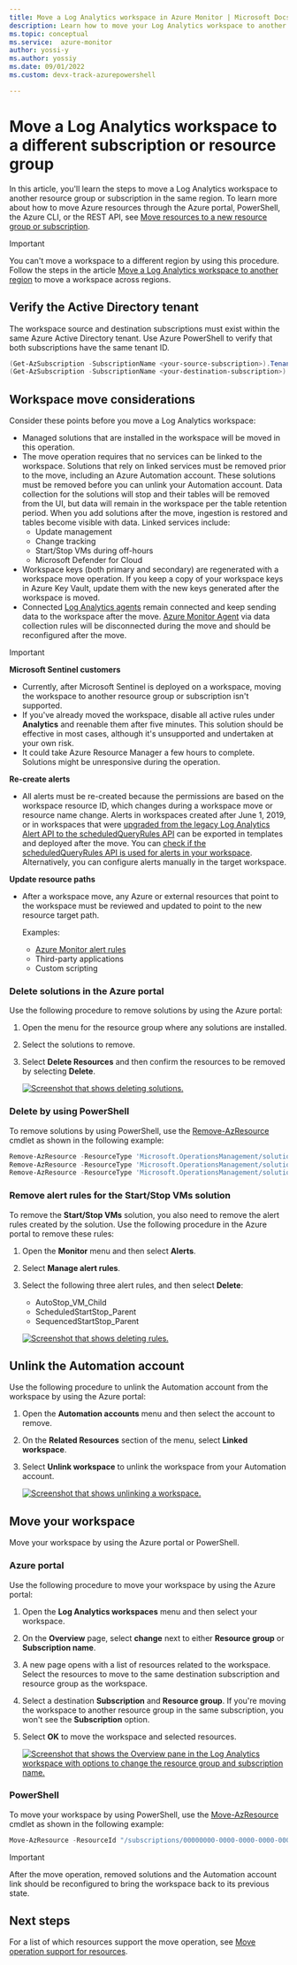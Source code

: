 ```yaml
---
title: Move a Log Analytics workspace in Azure Monitor | Microsoft Docs
description: Learn how to move your Log Analytics workspace to another subscription or resource group.
ms.topic: conceptual
ms.service:  azure-monitor
author: yossi-y
ms.author: yossiy
ms.date: 09/01/2022
ms.custom: devx-track-azurepowershell

---
```


# Move a Log Analytics workspace to a different subscription or resource group

In this article, you'll learn the steps to move a Log Analytics workspace to another resource group or subscription in the same region. To learn more about how to move Azure resources through the Azure portal, PowerShell, the Azure CLI, or the REST API, see [Move resources to a new resource group or subscription](../../azure-resource-manager/management/move-resource-group-and-subscription.md).

> [!IMPORTANT]
> You can't move a workspace to a different region by using this procedure. Follow the steps in the article [Move a Log Analytics workspace to another region](./move-workspace-region.md) to move a workspace across regions.

## Verify the Active Directory tenant
The workspace source and destination subscriptions must exist within the same Azure Active Directory tenant. Use Azure PowerShell to verify that both subscriptions have the same tenant ID.

```powershell
(Get-AzSubscription -SubscriptionName <your-source-subscription>).TenantId
(Get-AzSubscription -SubscriptionName <your-destination-subscription>).TenantId
```

## Workspace move considerations

Consider these points before you move a Log Analytics workspace:

- Managed solutions that are installed in the workspace will be moved in this operation.
- The move operation requires that no services can be linked to the workspace. Solutions that rely on linked services must be removed prior to the move, including an Azure Automation account. These solutions must be removed before you can unlink your Automation account. Data collection for the solutions will stop and their tables will be removed from the UI, but data will remain in the workspace per the table retention period. When you add solutions after the move, ingestion is restored and tables become visible with data. Linked services include:
  - Update management
  - Change tracking
  - Start/Stop VMs during off-hours
  - Microsoft Defender for Cloud
- Workspace keys (both primary and secondary) are regenerated with a workspace move operation. If you keep a copy of your workspace keys in Azure Key Vault, update them with the new keys generated after the workspace is moved.
- Connected [Log Analytics agents](../agents/log-analytics-agent.md) remain connected and keep sending data to the workspace after the move. [Azure Monitor Agent](../agents/azure-monitor-agent-overview.md) via data collection rules will be disconnected during the move and should be reconfigured after the move.

>[!IMPORTANT]
> **Microsoft Sentinel customers**
> - Currently, after Microsoft Sentinel is deployed on a workspace, moving the workspace to another resource group or subscription isn't supported.
> - If you've already moved the workspace, disable all active rules under **Analytics** and reenable them after five minutes. This solution should be effective in most cases, although it's unsupported and undertaken at your own risk.
> - It could take Azure Resource Manager a few hours to complete. Solutions might be unresponsive during the operation.
>
> **Re-create alerts**
> - All alerts must be re-created because the permissions are based on the workspace resource ID, which changes during a workspace move or resource name change. Alerts in workspaces created after June 1, 2019, or in workspaces that were [upgraded from the legacy Log Analytics Alert API to the scheduledQueryRules API](../alerts/alerts-log-api-switch.md) can be exported in templates and deployed after the move. You can [check if the scheduledQueryRules API is used for alerts in your workspace](../alerts/alerts-log-api-switch.md#check-switching-status-of-workspace). Alternatively, you can configure alerts manually in the target workspace.
>
> **Update resource paths**
> - After a workspace move, any Azure or external resources that point to the workspace must be reviewed and updated to point to the new resource target path.
>
>   Examples:
>   - [Azure Monitor alert rules](../alerts/alerts-resource-move.md)
>   - Third-party applications
>   - Custom scripting
>

### Delete solutions in the Azure portal
Use the following procedure to remove solutions by using the Azure portal:

1. Open the menu for the resource group where any solutions are installed.
1. Select the solutions to remove.
1. Select **Delete Resources** and then confirm the resources to be removed by selecting **Delete**.

   [![Screenshot that shows deleting solutions.](media/move-workspace/delete-solutions.png)](media/move-workspace/delete-solutions.png#lightbox)

### Delete by using PowerShell

To remove solutions by using PowerShell, use the [Remove-AzResource](/powershell/module/az.resources/remove-azresource) cmdlet as shown in the following example:

```powershell
Remove-AzResource -ResourceType 'Microsoft.OperationsManagement/solutions' -ResourceName "ChangeTracking(<workspace-name>)" -ResourceGroupName <resource-group-name>
Remove-AzResource -ResourceType 'Microsoft.OperationsManagement/solutions' -ResourceName "Updates(<workspace-name>)" -ResourceGroupName <resource-group-name>
Remove-AzResource -ResourceType 'Microsoft.OperationsManagement/solutions' -ResourceName "Start-Stop-VM(<workspace-name>)" -ResourceGroupName <resource-group-name>
```

### Remove alert rules for the Start/Stop VMs solution
To remove the **Start/Stop VMs** solution, you also need to remove the alert rules created by the solution. Use the following procedure in the Azure portal to remove these rules:

1. Open the **Monitor** menu and then select **Alerts**.
1. Select **Manage alert rules**.
1. Select the following three alert rules, and then select **Delete**:

   - AutoStop_VM_Child
   - ScheduledStartStop_Parent
   - SequencedStartStop_Parent

    [![Screenshot that shows deleting rules.](media/move-workspace/delete-rules.png)](media/move-workspace/delete-rules.png#lightbox)

## Unlink the Automation account
Use the following procedure to unlink the Automation account from the workspace by using the Azure portal:

1. Open the **Automation accounts** menu and then select the account to remove.
1. On the **Related Resources** section of the menu, select **Linked workspace**.
1. Select **Unlink workspace** to unlink the workspace from your Automation account.

    [![Screenshot that shows unlinking a workspace.](media/move-workspace/unlink-workspace.png)](media/move-workspace/unlink-workspace.png#lightbox)

## Move your workspace

Move your workspace by using the Azure portal or PowerShell.

### Azure portal
Use the following procedure to move your workspace by using the Azure portal:

1. Open the **Log Analytics workspaces** menu and then select your workspace.
1. On the **Overview** page, select **change** next to either **Resource group** or **Subscription name**.
1. A new page opens with a list of resources related to the workspace. Select the resources to move to the same destination subscription and resource group as the workspace.
1. Select a destination **Subscription** and **Resource group**. If you're moving the workspace to another resource group in the same subscription, you won't see the **Subscription** option.
1. Select **OK** to move the workspace and selected resources.

    [![Screenshot that shows the Overview pane in the Log Analytics workspace with options to change the resource group and subscription name.](media/move-workspace/portal.png)](media/move-workspace/portal.png#lightbox)

### PowerShell
To move your workspace by using PowerShell, use the [Move-AzResource](/powershell/module/AzureRM.Resources/Move-AzureRmResource) cmdlet as shown in the following example:

```powershell
Move-AzResource -ResourceId "/subscriptions/00000000-0000-0000-0000-000000000000/resourceGroups/MyResourceGroup01/providers/Microsoft.OperationalInsights/workspaces/MyWorkspace" -DestinationSubscriptionId "00000000-0000-0000-0000-000000000000" -DestinationResourceGroupName "MyResourceGroup02"
```

> [!IMPORTANT]
> After the move operation, removed solutions and the Automation account link should be reconfigured to bring the workspace back to its previous state.

## Next steps
For a list of which resources support the move operation, see [Move operation support for resources](../../azure-resource-manager/management/move-support-resources.md).
